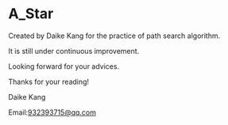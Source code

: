 # A_Star

Created by Daike Kang for the practice of path search algorithm.

It is still under continuous improvement.

Looking forward for your advices.

Thanks for your reading!

Daike Kang

Email:932393715@qq.com
